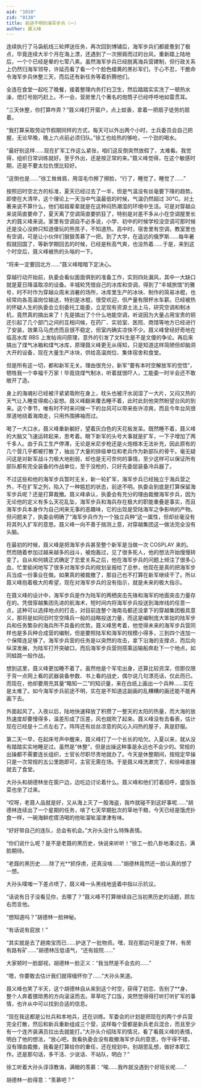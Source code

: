 ```yaml
---
aid: "1010"
zid: "0138"
title: 前途不明的海军步兵（一）
author: 聂义峰
---
```


连续执行了马袅航线三轮押送任务，再次回到博铺后，海军步兵们都疲惫到了极点，毕竟连续大半个月在海上漂，还遇到了一次擦肩而过的台风，重新踏上陆地后，一个个已经是晕的七荤八素。虽然海军步兵已经脱离海兵营建制，但行政关系上仍然归海军领导，许延亮看了看一个个脸色蜡黄的黑衫军们，于心不忍，干脆命令海军步兵休整三天，而后还有新任务等着折腾他们。

全连在食堂一起吃了晚餐，接着整理内务打扫卫生，然后踏踏实实洗了一顿热水澡，熄灯号刚巧赶上。不一会，营房里几个著名的炮筒子已经呼呼地如雷贯耳。

“三天休整，你打算咋弄？”聂义峰打开窗户，点上蚊香，拿着一把扇子徒劳的扇着。

“我打算采取劳动节假期同样的方式，每天可以外出两个小时，士兵委员会自己把握，无论早晚，晚上六点前必须归队。”徐工也给热的够呛，一个劲的喝水。

“最好别这样……现在扩军工作这么紧张，咱们这反倒突然放假了，太难看。我觉得，组织日常训练就好。至于外出，还是按正常的来。”聂义峰觉得，在这个敏感时期，还是不要太拉仇恨比较好。

“这倒也是……”徐工耸耸肩，用湿毛巾擦了擦脸，“行了，睡觉了，睡觉了……”

按照旧时空北方的标准，夏天已经过去了一半，但是气温没有丝毫要下降的趋势。即使在大清早，这个理论上一天当中气温最低的时候，气温仍然超过 30℃。对土著来说不算什么，他们祖祖辈辈就是在这种闷热潮湿的环境中生活。可是对穿越众来说简直要命了，夏天离了空调简直要抓狂了，特别是对差不多从小在空调屋里长大的聂义峰来说。家里有空调自不必多说，小学、初中的时候学校没空调可那时候还是没心没肺只知道傻玩的熊孩子，不知道热。高中时，宿舍里有空调，教室里也有空调，可是让小伙伴们狠狠羡慕了一把。到了大学，在遥远的俄罗斯……每年暑假就回国了，等新学期回去的时候，已经是秋高气爽，也没热着……于是，来到这个时空后，聂义峰被热的头嗡的一下。

“将来一定要回北方……”聂义峰暗暗下定决心。

穿越行动开始前，执委会看似面面俱到的准备工作，实则四处漏风，其中一大缺口就是夏日降温取凉的设备。丰城轮凭借自己的冰库和空调，得到了“丰城旅馆”的雅号，时不时作为穿越众周末消暑的场所，冰库里生产的冰块、制作的简易冰棍，也经常向各高温岗位输送，特别是冰棍，很受欢迎，但产量有限杯水车薪。已经被热的怀疑人生的执委会立刻委托工能委，立足现有资源土法上马，研究空调和制冰机，竟然真的搞出来了！先是搞出了个什么地能空调，听说因为大量占用宝贵的铜还引起了几个部门之间的互相问候，在药厂、实验室、医院、商馆等地方已经进行了安装，效果马马虎虎而且很不稳定，但室内确实凉快不少。聂义峰曾经好奇地在临高水库 BBS 上发帖询问原理，意外的引发了文科生是不是文傻的争论。再后来搞出了煤气冰箱和煤气冰库，原理聂义峰更无从得知，只是知道这样简陋但却脑洞大开的设备，现在大量生产冰块，供给高温岗位、集体宿舍和食堂。

但是所有这一切，都和新军无关。理由很充分，新军“要有本时空解放军的觉悟”，牺牲我一个幸福千万家！毕竟烧煤气制冰，听着就很吓人，工能委一时半会还不敢敞开了造。

身上的海魂衫已经被汗紧紧吸附在身上，枕头也被汗水润湿了一大片，又闷又热的天气让入睡变得痴心妄想。聂义峰翻来覆去睡不着，此时此刻他突然盼望台风的到来。这个季节，唯有时不时来问候一下的台风可以带来些许凉爽，而且今年台风很厚道地绕着海南走，只用外围拂袖而过。

喝了一大口水，聂义峰重新躺好，望着灰白色的天花板发呆。既然睡不着，聂义峰的大脑又飞速运转起来，思考着。眼下新军的头号大事就是扩军，一下子增加了两千多人。由于兵工生产停滞，无论是米尼步枪还是火炮根本无法补充，因此原有的几个营几乎都被打散了，抽出了大量的排级单位和老兵作为新部队的骨干。毫无疑问这是对新军战斗力极大地削弱，却也是无可奈何的事情，至少这样可以保证所有部队都有完全装备的作战单位，至于没枪的，只好先委屈装备冷兵器了。

不过这些和他的海军步兵暂时无关，新一轮扩军，海军步兵已经独立于海兵营之外，不在扩军之列，陷入了一种尴尬的状态，前途不明。执委会到底是打算保留海军步兵呢？还是打算裁撤。聂义峰承认，执委会有充分的理由裁撤海军步兵，因为无论他的定义有多么天花乱坠，海军步兵和海兵存在极大的职能重叠是事实，而且海军步兵本身作为自己闲来无事的恶趣味，它的出现是受陆海军之争影响的产物。但问题来了，执委会明确了“海军步兵作为一个独立兵种”这一属性，但却丝毫没有将其列入扩军的意思。聂义峰一向不善于揣测上意，对穿越集团这一做法完全没有头脑。

在最初的时候，聂义峰是把海军步兵甚至整个新军是当做一次 COSPLAY 来的。然而随着参加过越来越多的战斗，被炮轰过，见了很多死人，他的想法开始慢慢转变了。自从和何婧正式确定了恋爱关系之后，他在海军步兵的问题上倾注了很多心血，忙里偷闲地写了很多对海军步兵的规划呈报给了总参，他现在是真的把海军步兵当成一份事业在做。如果真的被裁撤了，那自己也不打算在新军继续干了。所以聂义峰抱着极大的希望，现在对海军步兵的没有指示，就是未来的极大指示。

在聂义峰的设计中，海军步兵是作为陆军的两栖突击先锋和海军的地面突击力量存在的。凭借穿越集团先进的航海术，短时间内将海军步兵投送到海岸线的任意一点，这种可以选择地点的打击，对目前连整个海南岛都还没拿下的穿越集团极具意义，那将是如同旧时空空降兵一般的战略投送力量，而这是编制庞大笨拙的陆军步兵和任务繁杂的海兵所不具备的优势。聂义峰思考着，他觉得未来的海军步兵营同样也是多兵种合成营的编制，但是要照陆军和海军的规模小得多，三到四个连加一个保障连足够了。海军步兵营的任务是以突然的攻击，拿下沿海的支撑点，而后向纵深发展，为陆军打开突破口，而后海军步兵营则搭乘运输船奔赴下一个地点，如同蛙跳一般作战。

想到这里，聂义峰更加睡不着了。虽然他是个军宅出身，还算比较资深，但那仅限于背一点网上看的武器装备参数、书上看的战史，偶尔说几句漂亮话，仅此而已。而现在，他却要用充其量“略知一二”的知识量，来在白纸上画出一个兵种……实在是太难了。如今海军步兵前途不明，实在是不知道这副画的乱糟糟的画还能不能再画下去。

外面起风了。入夜以后，陆地快速释放了积攒了一整天的太阳的热量，而大海的放热速度却要慢得多，温差形成了压差，风也就吹了起来。聂义峰没有去看表，估计现在已经是十二点左右了。阵阵还有丝丝凉意的风沁入闷热的屋子，真是舒服。

第二天一早，在起床号声中醒来，聂义峰打了一个长长的哈欠。入夏以来，就从没有踏踏实实地睡足过。虽然是“休整”，但是出操这种事是永远也不会少的。常规的出操都不需要连长组织，士官长尽职尽责地就办了。今天是休整期间，按规定早操只是一次常规的五公里跑即可，主官无需在场。于是聂义峰洗漱完了，和徐峰直接就去了食堂。

大孙头和胡德林坐在窗户边，边吃边讨论着什么。聂义峰和他们打着招呼，盛饭饭菜也坐了过来。

“哎呀，老聂人品就是好，又从海上灭了一股海盗，我咋就碰不到这好事呢……”胡德林连续出了一个星期的任务，啃了七天早期批次的草地干粮，今天已经是饿虎扑食一样，一碗海鲜疙瘩汤喝的他呲溜呲溜津津有味。

“好好带自己的连队，总会有机会。”大孙头没什么特殊表情。

“你们说什么呢？是不是老聂的黑历史，快说来听听！”徐工一脸八卦地凑过去，满脸期待。

“老聂的黑历史……除了光\*\*抓俘虏，还真没啥……”胡德林竟然还一脸认真的想了一想。

大孙头噗嗤一下差点喷了，聂义峰一头黑线地竖着中指以示抗议。

“话说有日子没看见你，去哪了？”聂义峰不打算继续自己当初黑历史的话题，顾左右而言他。

“想知道吗？”胡德林一脸神秘。

“有话说有屁放！”

“其实就是去了趟南宝而已……护送了一批物资。嘿，现在那边可是变了样，有房有路有矿……”胡德林压低语气，“还有妓院……”

大家顿时一脸鄙视，胡德林一脸正义：“我当然是不会去的……”

“嗯，你要敢去估计我们就得缅怀你了……”大孙头笑道。

聂义峰也笑了半天，这个胡德林自从来到这个时空，获得了初恋、告别了\*\*身，整个人奔着猥琐男的方向滚滚而去。草草吃了口饭，突然觉得得打听打听扩军的事情，也许从中可以找到合适的信息。

“现在我这都是公社兵和本地兵，还在训练。军委会的计划是把现在的两个步兵营完全打散，然后和新兵重新组成三个营，这样每个营都是新兵老兵混合，而且至少有一个连齐装满员拉出去就能打。”大孙头介绍陆军的情况，看了看聂义峰的表情，明白了他的想法，“放心吧，我看执委会没有裁撤海军步兵的意思，你干得不错，没有理由裁撤，我看是打算给你的重任，还在规划中。别胡思乱想，做好本职工作。还是那句话，多干活、少说话、不站队，明白？”

徐工听着大孙头谆谆教诲，满眼的羡慕：“唉……我咋就没遇到个好班长呢……”

胡德林一脸得意：“羡慕吧？”
